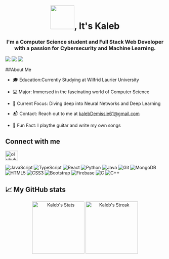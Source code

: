 <h1 align="center"> <img src="https://media.giphy.com/media/3o6ZtpxSZbQRRnwCKQ/giphy.gif" width="75">, It's Kaleb</h1>
 </h1>
<h3 align="center"> I'm a Computer Science student and Full Stack Web Developer with a passion for Cybersecurity and Machine Learning.</h3>

<!--Profile Badges-->
![](https://komarev.com/ghpvc/?username=Captain-Kad&color=red&style=for-the-badge)
![](https://img.shields.io/github/followers/Captain-Kad?color=orange&style=for-the-badge)
![](https://img.shields.io/badge/Favorite%20IDE-Vscode-blue?style=for-the-badge)

##About Me

- 🎓 Education:Currently Studying at Wilfrid Laurier University

- 💻 Major: Immersed in the fascinating world of Computer Science

- 🧠 Current Focus: Diving deep into Neural Networks and Deep Learning

- 📬 Contact: Reach out to me at kalebDemissie61@gmail.com

- 🎸 Fun Fact: I playthe guitar and write my own songs


## Connect with me
<p align="left">
<a href="https://www.linkedin.com/in/kaleb-demissie-7a302a267/"target="blank"><img align="center" src="https://raw.githubusercontent.com/rahuldkjain/github-profile-readme-generator/master/src/images/icons/Social/linked-in-alt.svg" alt="olubukunmi kadri" height="30" width="40" /></a>
</p>

</div>


<div class="badges-intro">

<div class="badges-intro">

![JavaScript](https://img.shields.io/badge/-JavaScript-000000?style=flat&logo=javascript&logoColor=F7DF1E)
![TypeScript](https://img.shields.io/badge/-TypeScript-000000?style=flat&logo=typescript&logoColor=3178C6)
![React](https://img.shields.io/badge/-React-000000?style=flat&logo=react&logoColor=61DAFB)
![Python](https://img.shields.io/badge/-Python-000000?style=flat&logo=python&logoColor=3776AB)
![Java](https://img.shields.io/badge/-Java-000000?style=flat&logo=java&logoColor=007396)
![Git](https://img.shields.io/badge/-Git-000000?style=flat&logo=git&logoColor=F05032)
![MongoDB](https://img.shields.io/badge/-MongoDB-000000?style=flat&logo=mongodb&logoColor=47A248)
![HTML5](https://img.shields.io/badge/-HTML5-000000?style=flat&logo=html5&logoColor=E34F26)
![CSS3](https://img.shields.io/badge/-CSS3-000000?style=flat&logo=css3&logoColor=1572B6)
![Bootstrap](https://img.shields.io/badge/-Bootstrap-000000?style=flat&logo=bootstrap&logoColor=7952B3)
![Firebase](https://img.shields.io/badge/-Firebase-000000?style=flat&logo=firebase&logoColor=FFCA28)
![C](https://img.shields.io/badge/-C-000000?style=flat&logo=c&logoColor=A8B9CC)
![C++](https://img.shields.io/badge/-C++-000000?style=flat&logo=cplusplus&logoColor=00599C)

</div>

</div>

## 📈 My GitHub stats

<div class="badges-githubstats">
  <p align="center">
    <img src="https://github-readme-stats.vercel.app/api?username=kaleb6737&theme=tokyonight&show_icons=true&hide_border=true&count_private=true" alt="Kaleb's Stats" height="165">
    <img src="https://github-readme-streak-stats.herokuapp.com/?user=Kaleb&theme=tokyonight&hide_border=true" alt="Kaleb's Streak" height="165">
  </p>
</div>





